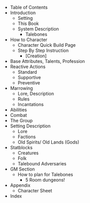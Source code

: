 - Table of Contents
- Introduction
	- Setting
	- This Book
	- System Description
		- Talebones
- How to Character
	- Character Quick Build Page
	- Step By Step Instruction
		- [Creation]
- Base Attributes, Talents, Profession
- Reactive Actions
	- Standard
	- Supportive
	- Preventive
- Marrowing
	- Lore, Description
	- Rules
	- Incantations
- Abilities
- Combat
- The Group
- Setting Description
	- Lore
	- Factions
	- Old Spirits/ Old Lands (Gods)
- Statblocks
	- Creatures
	- Folk
	- Talebound Adversaries
- GM Section
	- How to plan for Talebones
		- 5 Room dungeons!
- Appendix
	- Character Sheet
- Index